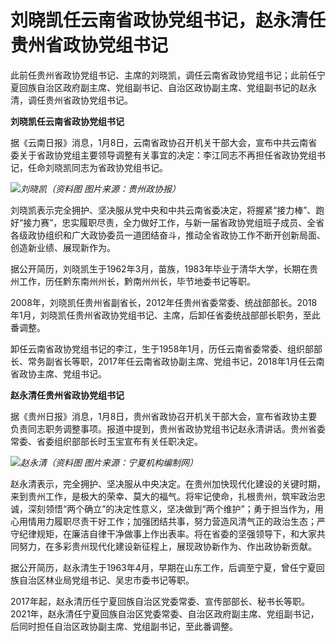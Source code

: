 # 刘晓凯任云南省政协党组书记，赵永清任贵州省政协党组书记

此前任贵州省政协党组书记、主席的刘晓凯，调任云南省政协党组书记；此前任宁夏回族自治区政府副主席、党组副书记、自治区政协副主席、党组副书记的赵永清，调任贵州省政协党组书记。

**刘晓凯任云南省政协党组书记**

据《云南日报》消息，1月8日，云南省政协召开机关干部大会，宣布中共云南省委关于省政协党组主要领导调整有关事宜的决定：李江同志不再担任省政协党组书记，任命刘晓凯同志为省政协党组书记。

![](https://inews.gtimg.com/newsapp_bt/0/15601435489/1000)_刘晓凯（资料图
图片来源：贵州政协报）_

刘晓凯表示完全拥护、坚决服从党中央和中共云南省委决定，将握紧“接力棒”、跑好“接力赛”，忠实履职尽责，全力做好工作，与新一届省政协党组班子成员、全省各级政协组织和广大政协委员一道团结奋斗，推动全省政协工作不断开创新局面、创造新业绩、展现新作为。

据公开简历，刘晓凯生于1962年3月，苗族，1983年毕业于清华大学，长期在贵州工作，历任黔东南州州长，黔南州州长，毕节地委书记等职。

2008年，刘晓凯任贵州省副省长，2012年任贵州省委常委、统战部部长。2018年1月，刘晓凯任贵州省政协党组书记、主席，后卸任省委统战部部长职务，至此番调整。

卸任云南省政协党组书记的李江，生于1958年1月，历任云南省委常委、组织部部长、常务副省长等职，2017年任云南省政协副主席、党组书记，2018年1月任云南省政协主席、党组书记。

**赵永清任贵州省政协党组书记**

据《贵州日报》消息，1月8日，贵州省政协召开机关干部大会，宣布省政协主要负责同志职务调整事项。报道中提到，贵州省政协党组书记赵永清讲话。贵州省委常委、省委组织部部长时玉宝宣布有关任职决定。

![](https://inews.gtimg.com/newsapp_bt/0/15601447090/1000)_赵永清（资料图
图片来源：宁夏机构编制网）_

赵永清表示，完全拥护、坚决服从中央决定。在贵州加快现代化建设的关键时期，来到贵州工作，是极大的荣幸、莫大的福气。将牢记使命，扎根贵州，筑牢政治忠诚，深刻领悟“两个确立”的决定性意义，坚决做到“两个维护”；勇于担当作为，用心用情用力履职尽责干好工作；加强团结共事，努力营造风清气正的政治生态；严守纪律规矩，在廉洁自律干净做事上作出表率。将在省委的坚强领导下，和大家共同努力，在多彩贵州现代化建设新征程上，展现政协新作为、作出政协新贡献。

据公开简历，赵永清生于1963年4月，早期在山东工作，后调至宁夏，曾任宁夏回族自治区林业局党组书记、吴忠市委书记等职。

2017年起，赵永清历任宁夏回族自治区党委常委、宣传部部长、秘书长等职。2021年，赵永清任宁夏回族自治区党委常委、自治区政府副主席、党组副书记，后同时担任自治区政协副主席、党组副书记，至此番调整。

